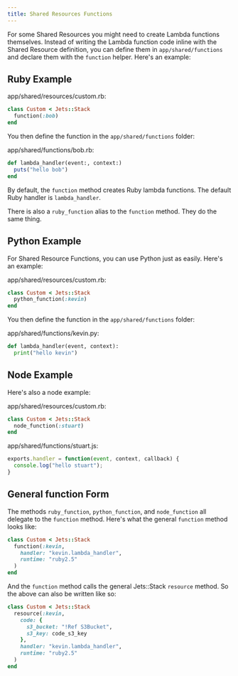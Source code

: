 ```yaml
---
title: Shared Resources Functions
---
```


For some Shared Resources you might need to create Lambda functions themselves. Instead of writing the Lambda function code inline with the Shared Resource definition, you can define them in `app/shared/functions` and declare them with the `function` helper. Here's an example:

## Ruby Example

app/shared/resources/custom.rb:

```ruby
class Custom < Jets::Stack
  function(:bob)
end
```

You then define the function in the `app/shared/functions` folder:

app/shared/functions/bob.rb:

```ruby
def lambda_handler(event:, context:)
  puts("hello bob")
end
```

By default, the `function` method creates Ruby lambda functions.  The default Ruby handler is `lambda_handler`.

There is also a `ruby_function` alias to the `function` method. They do the same thing.

## Python Example

For Shared Resource Functions, you can use Python just as easily.  Here's an example:

app/shared/resources/custom.rb:

```ruby
class Custom < Jets::Stack
  python_function(:kevin)
end
```
You then define the function in the `app/shared/functions` folder:

app/shared/functions/kevin.py:

```python
def lambda_handler(event, context):
  print("hello kevin")
```

## Node Example

Here's also a node example:

app/shared/resources/custom.rb:

```ruby
class Custom < Jets::Stack
  node_function(:stuart)
end
```
app/shared/functions/stuart.js:

```javascript
exports.handler = function(event, context, callback) {
  console.log("hello stuart");
}
```

## General function Form

The methods `ruby_function`, `python_function`, and `node_function` all delegate to the `function` method.  Here's what the general `function` method looks like:

```ruby
class Custom < Jets::Stack
  function(:kevin,
    handler: "kevin.lambda_handler",
    runtime: "ruby2.5"
  )
end
```

And the `function` method calls the general Jets::Stack `resource` method.  So the above can also be written like so:

```ruby
class Custom < Jets::Stack
  resource(:kevin,
    code: {
      s3_bucket: "!Ref S3Bucket",
      s3_key: code_s3_key
    },
    handler: "kevin.lambda_handler",
    runtime: "ruby2.5"
  )
end
```

